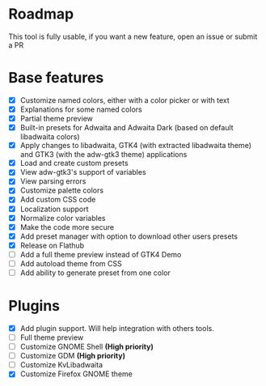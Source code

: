 # Roadmap 

This tool is fully usable, if you want a new feature, open an issue or submit a PR

# Base features

- [x] Customize named colors, either with a color picker or with text
- [x] Explanations for some named colors
- [x] Partial theme preview
- [x] Built-in presets for Adwaita and Adwaita Dark (based on default libadwaita colors)
- [x] Apply changes to libadwaita, GTK4 (with extracted libadwaita theme) and GTK3 (with the adw-gtk3 theme) applications
- [x] Load and create custom presets
- [x] View adw-gtk3's support of variables
- [x] View parsing errors
- [x] Customize palette colors
- [x] Add custom CSS code
- [x] Localization support
- [x] Normalize color variables
- [x] Make the code more secure
- [x] Add preset manager with option to download other users presets
- [x] Release on Flathub
- [ ] Add a full theme preview instead of GTK4 Demo
- [ ] Add autoload theme from CSS 
- [ ] Add ability to generate preset from one color

# Plugins

- [x] Add plugin support. Will help integration with others tools.
- [ ] Full theme preview
- [ ] Customize GNOME Shell **(High priority)**
- [ ] Customize GDM **(High priority)**
- [ ] Customize KvLibadwaita
- [x] Customize Firefox GNOME theme
